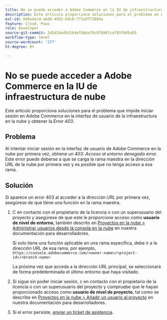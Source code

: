 ```yaml
---
title: No se puede acceder a Adobe Commerce en la IU de infraestructura de nube
description: Este artículo proporciona soluciones para el problema en el que no puede iniciar sesión en la interfaz de usuario de Adobe Commerce en la infraestructura de la nube y obtener el "error 403".
exl-id: 948e4acd-abd6-4562-b9c0-771a977188ba
feature: Cloud, Paas
role: Developer
source-git-commit: 3d3d2da45d164efbbbaf8c878967caf83f845a59
workflow-type: tm+mt
source-wordcount: '277'
ht-degree: 0%

---
```


# No se puede acceder a Adobe Commerce en la IU de infraestructura de nube

Este artículo proporciona soluciones para el problema que impide iniciar sesión en Adobe Commerce en la interfaz de usuario de la infraestructura en la nube y obtener la *Error 403*.

## Problema

Al intentar iniciar sesión en la interfaz de usuario de Adobe Commerce en la nube por primera vez, obtiene un *403: Acceso al entorno denegado* error. Este error puede deberse a que se carga la rama maestra en la dirección URL de la nube por primera vez y es posible que no tenga acceso a esa rama.

## Solución

Si aparece un error 403 al acceder a la dirección URL por primera vez, asegúrese de que tiene una función en la rama maestra.

1. С en contacto con el propietario de la licencia o con un superusuario del proyecto y asegúrese de que este le proporcione acceso como **usuario de nivel de entorno**, también descrito en [Proyectos en la nube > Administrar usuarios desde la consola en la nube](https://experienceleague.adobe.com/docs/commerce-cloud-service/user-guide/project/user-access.html#manage-users-from-the-cloud-console) en nuestra documentación para desarrolladores.

   Si solo tiene una función aplicable en una rama específica, debe ir a la dirección URL de esa rama, por ejemplo,
   `https://console.adobecommerce.com/<owner-name>/<project-id>/<branch-name>`

   La próxima vez que acceda a la dirección URL principal, se seleccionará de forma predeterminada el último entorno que haya visitado.

1. Si sigue sin poder iniciar sesión, с en contacto con el propietario de la licencia o con un superusuario del proyecto y compruebe que le hayan proporcionado acceso como **usuario de nivel de proyecto**, tal como se describe en [Proyectos en la nube > Añadir un usuario al proyecto](https://experienceleague.adobe.com/docs/commerce-cloud-service/user-guide/project/user-access.html#add-a-user-to-the-project) en nuestra documentación para desarrolladores.
1. Si el error persiste, [enviar un ticket de asistencia](/help/help-center-guide/help-center/magento-help-center-user-guide.md#submit-ticket).
